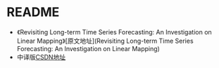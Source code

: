 # README

- 《Revisiting Long-term Time Series Forecasting: An Investigation on Linear Mapping》[原文地址](Revisiting Long-term Time Series Forecasting: An Investigation on Linear Mapping)
- 中译版[CSDN地址](https://blog.csdn.net/qq_20144897/article/details/131270551)